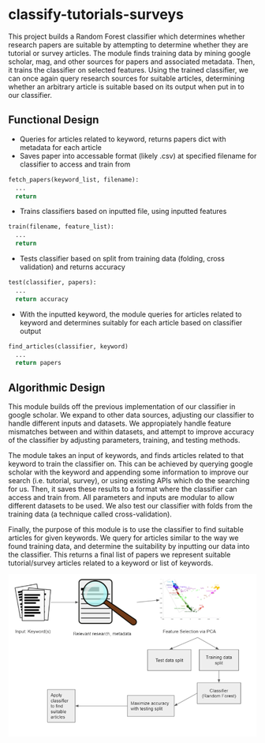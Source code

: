 # classify-tutorials-surveys

This project builds a Random Forest classifier which determines whether research papers are suitable by attempting to determine whether they are tutorial or survey articles. The module finds training data by mining google scholar, mag, and other sources for papers and associated metadata. Then, it trains the classifier on selected features. Using the trained classifier, we can once again query research sources for suitable articles, determining whether an arbitrary article is suitable based on its output when put in to our classifier.

## Functional Design
* Queries for articles related to keyword, returns papers dict with metadata for each article
* Saves paper into accessable format (likely .csv) at specified filename for classifier to access and train from
```python
fetch_papers(keyword_list, filename):
  ...
  return
```

* Trains classifiers based on inputted file, using inputted features
```python
train(filename, feature_list):
  ...
  return
```

* Tests classifier based on split from training data (folding, cross validation) and returns accuracy
```python
test(classifier, papers):
  ...
  return accuracy
```

* With the inputted keyword, the module queries for articles related to keyword and determines suitably for each article based on classifier output
```python
find_articles(classifier, keyword)
  ...
  return papers
```


## Algorithmic Design
This module builds off the previous implementation of our classifier in google scholar. We expand to other data sources, adjusting our classifier to handle different inputs and datasets. We appropiately handle feature mismatches between and within datasets, and attempt to improve accuracy of the classifier by adjusting parameters, training, and testing methods.

The module takes an input of keywords, and finds articles related to that keyword to train the classifier on. This can be achieved by querying google scholar with the keyword and appending some information to improve our search (i.e. tutorial, survey), or using existing APIs which do the searching for us. Then, it saves these results to a format where the classifier can access and train from. All parameters and inputs are modular to allow different datasets to be used. We also test our classifier with folds from the training data (a technique called cross-validation).

Finally, the purpose of this module is to use the classifier to find suitable articles for given keywords. We query for articles similar to the way we found training data, and determine the suitability by inputting our data into the classifier. This returns a final list of papers we represent suitable tutorial/survey articles related to a keyword or list of keywords.

![design architecture](https://github.com/Forward-UIUC-2021F/classify-tutorials-surveys/blob/design_doc/DesignDocDiagram.png)
